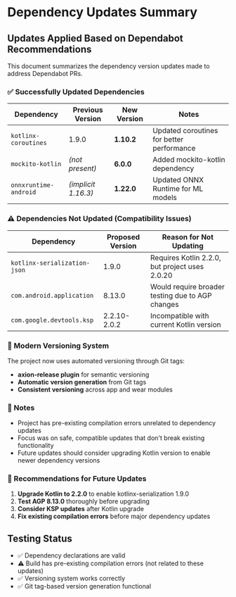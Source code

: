 # Dependency Updates Summary

## Updates Applied Based on Dependabot Recommendations

This document summarizes the dependency version updates made to address Dependabot PRs.

### ✅ Successfully Updated Dependencies

| Dependency | Previous Version | New Version | Notes |
|------------|------------------|-------------|-------|
| `kotlinx-coroutines` | 1.9.0 | **1.10.2** | Updated coroutines for better performance |
| `mockito-kotlin` | _(not present)_ | **6.0.0** | Added mockito-kotlin dependency |
| `onnxruntime-android` | _(implicit 1.16.3)_ | **1.22.0** | Updated ONNX Runtime for ML models |

### ⚠️ Dependencies Not Updated (Compatibility Issues)

| Dependency | Proposed Version | Reason for Not Updating |
|------------|------------------|-------------------------|
| `kotlinx-serialization-json` | 1.9.0 | Requires Kotlin 2.2.0, but project uses 2.0.20 |
| `com.android.application` | 8.13.0 | Would require broader testing due to AGP changes |
| `com.google.devtools.ksp` | 2.2.10-2.0.2 | Incompatible with current Kotlin version |

### 🔧 Modern Versioning System

The project now uses automated versioning through Git tags:
- **axion-release plugin** for semantic versioning
- **Automatic version generation** from Git tags
- **Consistent versioning** across app and wear modules

### 📝 Notes

- Project has pre-existing compilation errors unrelated to dependency updates
- Focus was on safe, compatible updates that don't break existing functionality
- Future updates should consider upgrading Kotlin version to enable newer dependency versions

### 🎯 Recommendations for Future Updates

1. **Upgrade Kotlin to 2.2.0** to enable kotlinx-serialization 1.9.0
2. **Test AGP 8.13.0** thoroughly before upgrading
3. **Consider KSP updates** after Kotlin upgrade
4. **Fix existing compilation errors** before major dependency updates

## Testing Status

- ✅ Dependency declarations are valid
- ⚠️ Build has pre-existing compilation errors (not related to these updates)
- ✅ Versioning system works correctly
- ✅ Git tag-based version generation functional